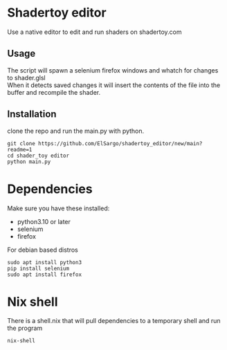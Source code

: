 # Shadertoy editor
Use a native editor to edit and run shaders on shadertoy.com

## Usage
The script will spawn a selenium firefox windows and whatch for changes to shader.glsl  
When it detects saved changes it will insert the contents of the file into the buffer and recompile the shader.

## Installation
clone the repo and run the main.py with python.  

```fish
git clone https://github.com/ElSargo/shadertoy_editor/new/main?readme=1  
cd shader_toy editor
python main.py
```

# Dependencies 
Make sure you have these installed:
* python3.10 or later
* selenium
* firefox  

For debian based distros
```fish
sudo apt install python3
pip install selenium
sudo apt install firefox
```
# Nix shell
There is a shell.nix that will pull dependencies to a temporary shell and run the program
```fish
nix-shell
```
